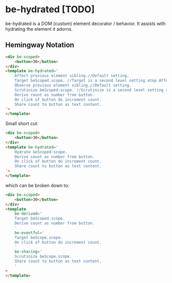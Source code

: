 # be-hydrated [TODO]

be-hydrated is a DOM (custom) element decorator / behavior.   It assists with hydrating the element it adorns.  

## Hemingway Notation

```html
<div be-scoped>
    <button>30</button>
</div>
<template be-hydrated='
    Affect previous element sibling.//Default setting.
    Target beScoped.scope. //Target is a second level setting atop Affect.
    Observe previous element sibling.//Default setting.
    Scrutinize beScoped:scope. //Scrutinize is a second level setting atop Observe.
    Derive count as number from button.
    On click of button do increment count.
    Share count to button as text content.
'>
</template>
```

Small short cut:

```html
<div be-scoped>
    <button>30</button>
</div>
<template be-hydrated='
    Hydrate beScoped:scope.
    Derive count as number from button.
    On click of button do increment count.
    Share count to button as text content.
'>
</template>
```

which can be broken down to:

```html
<div be-scoped>
    <button>30</button>
</div>
<template  
    be-derived='
    Target beScoped.scope.
    Derive count as number from button.
    ' 
    be-eventful='
    Target beScope.scope.
    On click of button do increment count.
    '
    be-sharing='
    Scrutinize beScope.scope.
    Share count to button as text content.
    '
>
</template>
```






